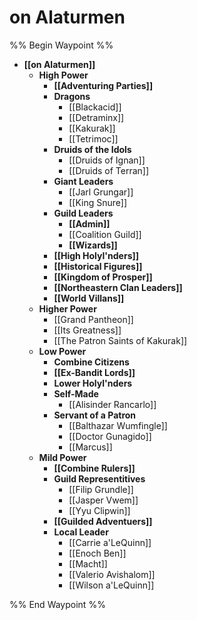 # on Alaturmen
%% Begin Waypoint %%
- **[[on Alaturmen]]**
	- **High Power**
		- **[[Adventuring Parties]]**
		- **Dragons**
			- [[Blackacid]]
			- [[Detraminx]]
			- [[Kakurak]]
			- [[Tetrimoc]]
		- **Druids of the Idols**
			- [[Druids of Ignan]]
			- [[Druids of Terran]]
		- **Giant Leaders**
			- [[Jarl Grungar]]
			- [[King Snure]]
		- **Guild Leaders**
			- **[[Admin]]**
			- [[Coalition Guild]]
			- **[[Wizards]]**
		- **[[High Holyl'nders]]**
		- **[[Historical Figures]]**
		- **[[Kingdom of Prosper]]**
		- **[[Northeastern Clan Leaders]]**
		- **[[World Villans]]**
	- **Higher Power**
		- [[Grand Pantheon]]
		- [[Its Greatness]]
		- [[The Patron Saints of Kakurak]]
	- **Low Power**
		- **Combine Citizens**
		- **[[Ex-Bandit Lords]]**
		- **Lower Holyl'nders**
		- **Self-Made**
			- [[Alisinder Rancarlo]]
		- **Servant of a Patron**
			- [[Balthazar Wumfingle]]
			- [[Doctor Gunagido]]
			- [[Marcus]]
	- **Mild Power**
		- **[[Combine Rulers]]**
		- **Guild Representitives**
			- [[Filip Grundle]]
			- [[Jasper Vwem]]
			- [[Yyu Clipwin]]
		- **[[Guilded Adventuers]]**
		- **Local Leader**
			- [[Carrie a'LeQuinn]]
			- [[Enoch Ben]]
			- [[Macht]]
			- [[Valerio Avishalom]]
			- [[Wilson a'LeQuinn]]

%% End Waypoint %%
